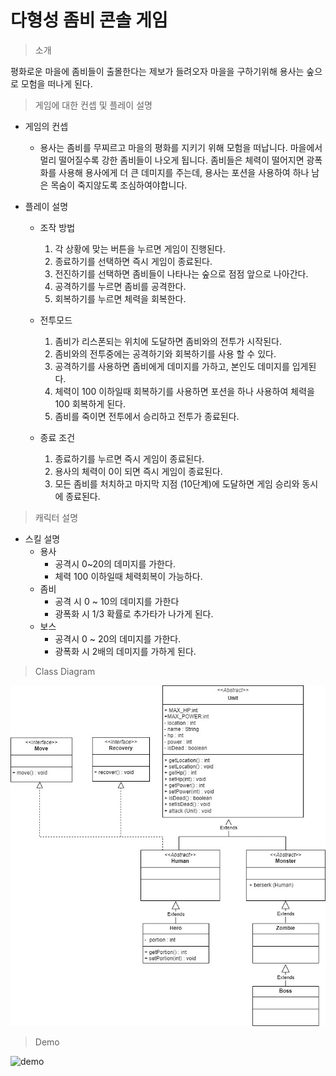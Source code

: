 # 다형성 좀비 콘솔 게임

> 소개
> 
  평화로운 마을에 좀비들이 출몰한다는 제보가 들려오자 마을을 구하기위해 용사는 숲으로 모험을 떠나게 된다.


> 게임에 대한 컨셉 및 플레이 설명
* 게임의 컨셉
  * 용사는 좀비를 무찌르고 마을의 평화를 지키기 위해 모험을 떠납니다. 마을에서 멀리 떨어질수록 강한 좀비들이 나오게 됩니다. 좀비들은 체력이 떨어지면 광폭화를 사용해 용사에게 더 큰 데미지를 주는데, 용사는 포션을 사용하여 하나 남은 목숨이 죽지않도록 조심하여야합니다.
    
* 플레이 설명
  * 조작 방법
    1. 각 상황에 맞는 버튼을 누르면 게임이 진행된다.
    2. 종료하기를 선택하면 즉시 게임이 종료된다.
    3. 전진하기를 선택하면 좀비들이 나타나는 숲으로 점점 앞으로 나아간다.
    4. 공격하기를 누르면 좀비를 공격한다.
    5. 회복하기를 누르면 체력을 회복한다.

  * 전투모드
    1. 좀비가 리스폰되는 위치에 도달하면 좀비와의 전투가 시작된다.
    2. 좀비와의 전투중에는 공격하기와 회복하기를 사용 할 수 있다.
    3. 공격하기를 사용하면 좀비에게 데미지를 가하고, 본인도 데미지를 입게된다.
    4. 체력이 100 이하일때 회복하기를 사용하면 포션을 하나 사용하여 체력을 100 회복하게 된다.
    5. 좀비를 죽이면 전투에서 승리하고 전투가 종료된다.

  * 종료 조건
    1. 종료하기를 누르면 즉시 게임이 종료된다.
    2.  용사의 체력이 0이 되면 즉시 게임이 종료된다.
    3.   모든 좀비를 처치하고 마지막 지점 (10단계)에 도달하면 게임 승리와 동시에 종료된다.

> 캐릭터 설명

* 스킬 설명
    * 용사
        * 공격시 0~20의 데미지를 가한다.
        * 체력 100 이하일때 체력회복이 가능하다.
    * 좀비
        * 공격 시 0 ~ 10의 데미지를 가한다
        * 광폭화 시 1/3 확률로 추가타가 나가게 된다.
    * 보스
        * 공격시 0 ~ 20의 데미지를 가한다.
        * 광폭화 시 2배의 데미지를 가하게 된다.
    
    

> Class Diagram

![diagram](zombie/image/zombieFinal.jpg)

> Demo


![demo](zombie/image/ZombieGameDemo.gif)

